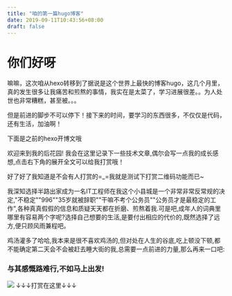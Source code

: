 ```yaml
---
title: "咱的第一篇hugo博客"
date: 2019-09-11T10:43:56+08:00
draft: false
---
```


# 你们好呀

嘛嘛，这次咱从hexo转移到了据说是这个世界上最快的博客hugo，这几个月里，真的发生很多让我痛苦和煎熬的事情，我实在是太菜了，学习进展很差。。为人处世也非常糟糕，甚至被。。。

但是前进的脚步不可以停下！接下来的时间，要学习的东西很多，不仅仅是代码，还有生活，加油啊！

下面是之前的hexo开博文哦
<!--more-->
欢迎来到我的后花园!
我会在这里记录下一些技术文章,偶尔会写一点我的成长感想,点击右下角的展开全文可以给我打赏哦！

好了好了我知道是不会有人打赏的=_=我就是测试下打赏二维码功能而已~

我深知选择半路出家成为一名IT工程师在我这个小县城是一个非常非常反常规的决定,"不稳定""996""35岁就被辞职""干嘛不考个公务员""公务员才是最稳定的工作",各种真真假假的信息和质疑天天都在折磨、煎熬着我.可是吧,成年人的词典里哪里有容易两个字呢?选择自己想要的生活,是要付出相应的代价的,既然选择了远方,便只顾风雨兼程吧。

鸡汤灌多了哈哈,我本来是很不喜欢鸡汤的,但对处在人生的谷底,吃上顿没下顿,都不能确定第二天会不会被赶去睡大街的我,总需要一点前进的力量,那么再来一口吧:
### 与其感慨路难行,不如马上出发!
![](https://i.loli.net/2019/05/01/5cc98f7587512.jpg)
                      ↓↓↓打赏在这里↓↓↓